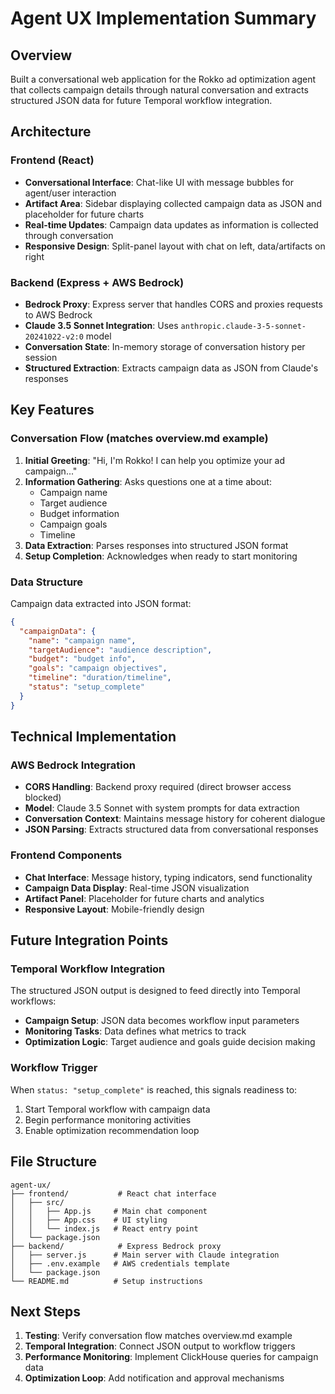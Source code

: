 # Agent UX Implementation Summary

## Overview
Built a conversational web application for the Rokko ad optimization agent that collects campaign details through natural conversation and extracts structured JSON data for future Temporal workflow integration.

## Architecture

### Frontend (React)
- **Conversational Interface**: Chat-like UI with message bubbles for agent/user interaction
- **Artifact Area**: Sidebar displaying collected campaign data as JSON and placeholder for future charts
- **Real-time Updates**: Campaign data updates as information is collected through conversation
- **Responsive Design**: Split-panel layout with chat on left, data/artifacts on right

### Backend (Express + AWS Bedrock)
- **Bedrock Proxy**: Express server that handles CORS and proxies requests to AWS Bedrock
- **Claude 3.5 Sonnet Integration**: Uses `anthropic.claude-3-5-sonnet-20241022-v2:0` model
- **Conversation State**: In-memory storage of conversation history per session
- **Structured Extraction**: Extracts campaign data as JSON from Claude's responses

## Key Features

### Conversation Flow (matches overview.md example)
1. **Initial Greeting**: "Hi, I'm Rokko! I can help you optimize your ad campaign..."
2. **Information Gathering**: Asks questions one at a time about:
   - Campaign name
   - Target audience  
   - Budget information
   - Campaign goals
   - Timeline
3. **Data Extraction**: Parses responses into structured JSON format
4. **Setup Completion**: Acknowledges when ready to start monitoring

### Data Structure
Campaign data extracted into JSON format:
```json
{
  "campaignData": {
    "name": "campaign name",
    "targetAudience": "audience description",
    "budget": "budget info", 
    "goals": "campaign objectives",
    "timeline": "duration/timeline",
    "status": "setup_complete"
  }
}
```

## Technical Implementation

### AWS Bedrock Integration
- **CORS Handling**: Backend proxy required (direct browser access blocked)
- **Model**: Claude 3.5 Sonnet with system prompts for data extraction
- **Conversation Context**: Maintains message history for coherent dialogue
- **JSON Parsing**: Extracts structured data from conversational responses

### Frontend Components
- **Chat Interface**: Message history, typing indicators, send functionality  
- **Campaign Data Display**: Real-time JSON visualization
- **Artifact Panel**: Placeholder for future charts and analytics
- **Responsive Layout**: Mobile-friendly design

## Future Integration Points

### Temporal Workflow Integration
The structured JSON output is designed to feed directly into Temporal workflows:
- **Campaign Setup**: JSON data becomes workflow input parameters
- **Monitoring Tasks**: Data defines what metrics to track
- **Optimization Logic**: Target audience and goals guide decision making

### Workflow Trigger
When `status: "setup_complete"` is reached, this signals readiness to:
1. Start Temporal workflow with campaign data
2. Begin performance monitoring activities  
3. Enable optimization recommendation loop

## File Structure
```
agent-ux/
├── frontend/           # React chat interface
│   ├── src/
│   │   ├── App.js     # Main chat component
│   │   ├── App.css    # UI styling
│   │   └── index.js   # React entry point
│   └── package.json
├── backend/            # Express Bedrock proxy
│   ├── server.js      # Main server with Claude integration
│   ├── .env.example   # AWS credentials template
│   └── package.json
└── README.md          # Setup instructions
```

## Next Steps
1. **Testing**: Verify conversation flow matches overview.md example
2. **Temporal Integration**: Connect JSON output to workflow triggers
3. **Performance Monitoring**: Implement ClickHouse queries for campaign data
4. **Optimization Loop**: Add notification and approval mechanisms